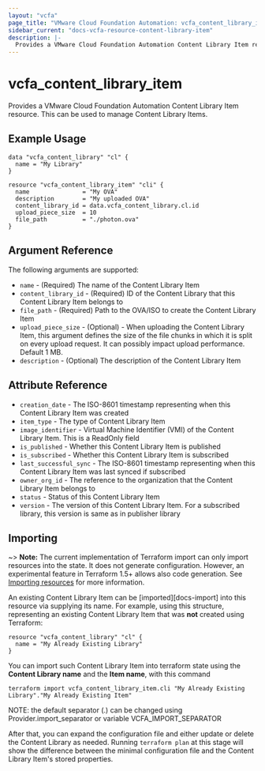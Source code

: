 ```yaml
---
layout: "vcfa"
page_title: "VMware Cloud Foundation Automation: vcfa_content_library_item"
sidebar_current: "docs-vcfa-resource-content-library-item"
description: |-
  Provides a VMware Cloud Foundation Automation Content Library Item resource. This can be used to manage Content Library Items.
---
```


# vcfa\_content\_library\_item

Provides a VMware Cloud Foundation Automation Content Library Item resource. This can be used to manage Content Library Items.

## Example Usage

```hcl
data "vcfa_content_library" "cl" {
  name = "My Library"
}

resource "vcfa_content_library_item" "cli" {
  name               = "My OVA"
  description        = "My uploaded OVA"
  content_library_id = data.vcfa_content_library.cl.id
  upload_piece_size  = 10
  file_path          = "./photon.ova"
}
```

## Argument Reference

The following arguments are supported:

* `name` - (Required) The name of the Content Library Item
* `content_library_id` - (Required) ID of the Content Library that this Content Library Item belongs to
* `file_path` - (Required) Path to the OVA/ISO to create the Content Library Item
* `upload_piece_size` - (Optional) - When uploading the Content Library Item, this argument defines the size of the file chunks
  in which it is split on every upload request. It can possibly impact upload performance. Default 1 MB.
* `description` - (Optional) The description of the Content Library Item

## Attribute Reference

* `creation_date` - The ISO-8601 timestamp representing when this Content Library Item was created
* `item_type` - The type of Content Library Item
* `image_identifier` - Virtual Machine Identifier (VMI) of the Content Library Item. This is a ReadOnly field
* `is_published` - Whether this Content Library Item is published
* `is_subscribed` - Whether this Content Library Item is subscribed
* `last_successful_sync` - The ISO-8601 timestamp representing when this Content Library Item was last synced if subscribed
* `owner_org_id` - The reference to the organization that the Content Library Item belongs to
* `status` - Status of this Content Library Item
* `version` - The version of this Content Library Item. For a subscribed library, this version is same as in publisher library 

## Importing

~> **Note:** The current implementation of Terraform import can only import resources into the state. It does not generate
configuration. However, an experimental feature in Terraform 1.5+ allows also code generation.
See [Importing resources][importing-resources] for more information.

An existing Content Library Item can be [imported][docs-import] into this resource via supplying its name.
For example, using this structure, representing an existing Content Library Item that was **not** created using Terraform:

```hcl
resource "vcfa_content_library" "cl" {
  name = "My Already Existing Library"
}
```

You can import such Content Library Item into terraform state using the **Content Library name** and the **Item name**, with this command

```
terraform import vcfa_content_library_item.cli "My Already Existing Library"."My Already Existing Item"
```

NOTE: the default separator (.) can be changed using Provider.import_separator or variable VCFA_IMPORT_SEPARATOR

After that, you can expand the configuration file and either update or delete the Content Library as needed. Running `terraform plan`
at this stage will show the difference between the minimal configuration file and the Content Library Item's stored properties.

[importing-resources]:https://registry.terraform.io/providers/vmware/vcfa/latest/docs/guides/importing_resources